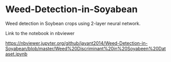 # Weed-Detection-in-Soyabean
Weed detection in Soybean crops using 2-layer neural network.

Link to the notebook in nbviewer

https://nbviewer.jupyter.org/github/jayant2014/Weed-Detection-in-Soyabean/blob/master/Weed%20Discriminant%20in%20Soyabeen%20Dataset.ipynb
